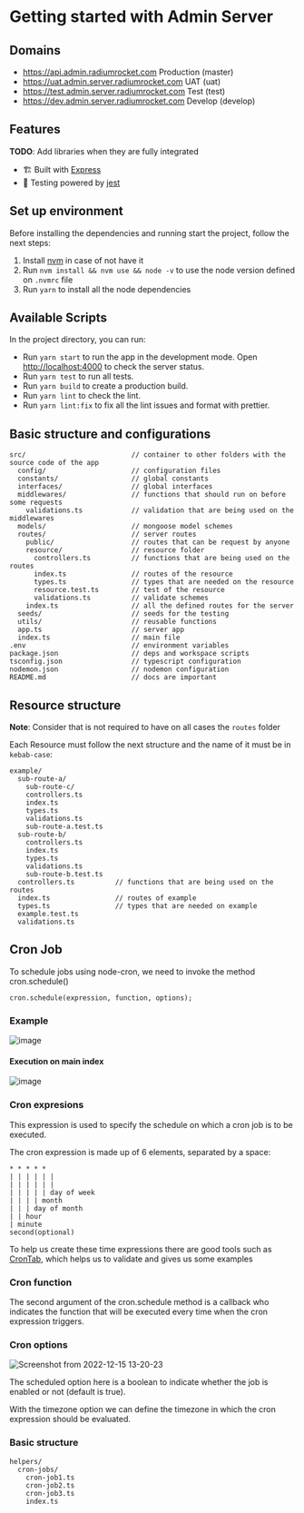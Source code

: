# Getting started with Admin Server

## Domains

- https://api.admin.radiumrocket.com Production (master)
- https://uat.admin.server.radiumrocket.com UAT (uat)
- https://test.admin.server.radiumrocket.com Test (test)
- https://dev.admin.server.radiumrocket.com Develop (develop)

## Features

**TODO**: Add libraries when they are fully integrated

- 🏗 Built with [Express](http://expressjs.com/)
- 🚨 Testing powered by [jest](https://jestjs.io/docs/getting-started)

## Set up environment

Before installing the dependencies and running start the project, follow the next steps:

1. Install [nvm](https://github.com/nvm-sh/nvm#installing-and-updating) in case of not have it
2. Run `nvm install && nvm use && node -v` to use the node version defined on `.nvmrc` file
3. Run `yarn` to install all the node dependencies

## Available Scripts

In the project directory, you can run:

- Run `yarn start` to run the app in the development mode. Open [http://localhost:4000](http://localhost:4000) to check the server status.
- Run `yarn test` to run all tests.
- Run `yarn build` to create a production build.
- Run `yarn lint` to check the lint.
- Run `yarn lint:fix` to fix all the lint issues and format with prettier.

## Basic structure and configurations

```
src/                          // container to other folders with the source code of the app
  config/                     // configuration files
  constants/                  // global constants
  interfaces/                 // global interfaces
  middlewares/                // functions that should run on before some requests
    validations.ts            // validation that are being used on the middlewares
  models/                     // mongoose model schemes
  routes/                     // server routes
    public/                   // routes that can be request by anyone
    resource/                 // resource folder
      controllers.ts          // functions that are being used on the routes
      index.ts                // routes of the resource
      types.ts                // types that are needed on the resource
      resource.test.ts        // test of the resource
      validations.ts          // validate schemes
    index.ts                  // all the defined routes for the server
  seeds/                      // seeds for the testing
  utils/                      // reusable functions
  app.ts                      // server app
  index.ts                    // main file
.env                          // environment variables
package.json                  // deps and workspace scripts
tsconfig.json                 // typescript configuration
nodemon.json                  // nodemon configuration
README.md                     // docs are important
```

## Resource structure

**Note**: Consider that is not required to have on all cases the `routes` folder

Each Resource must follow the next structure and the name of it must be in `kebab-case`:

```
example/
  sub-route-a/
    sub-route-c/
    controllers.ts
    index.ts
    types.ts
    validations.ts
    sub-route-a.test.ts
  sub-route-b/
    controllers.ts
    index.ts
    types.ts
    validations.ts
    sub-route-b.test.ts
  controllers.ts          // functions that are being used on the routes
  index.ts                // routes of example
  types.ts                // types that are needed on example
  example.test.ts
  validations.ts
```

## Cron Job

To schedule jobs using node-cron, we need to invoke the method cron.schedule()

```
cron.schedule(expression, function, options);
```

### Example

![image](https://user-images.githubusercontent.com/94427392/207924865-0b096704-f8e1-4fa5-90ba-457fbcf12c6c.png)

#### Execution on main index

![image](https://user-images.githubusercontent.com/94427392/207926664-e1e5fb5d-3dd4-44d3-a745-eb29367eda3b.png)

### Cron expresions

This expression is used to specify the schedule on which a cron job is to be executed.

The cron expression is made up of 6 elements, separated by a space:

```
* * * * *
| | | | | |
| | | | | |
| | | | | day of week
| | | | month
| | | day of month
| | hour
| minute
second(optional)
```

To help us create these time expressions there are good tools such as [CronTab](https://crontab.guru/), which helps us to validate and gives us some examples

### Cron function

The second argument of the cron.schedule method is a callback who indicates the function that will be executed every time when the cron expression triggers.

### Cron options

![Screenshot from 2022-12-15 13-20-23](https://user-images.githubusercontent.com/94427392/207915041-fa9b9553-b76a-4a1f-8903-f6e16c1ada74.png)

The scheduled option here is a boolean to indicate whether the job is enabled or not (default is true).

With the timezone option we can define the timezone in which the cron expression should be evaluated.

### Basic structure

```
helpers/
  cron-jobs/
    cron-job1.ts
    cron-job2.ts
    cron-job3.ts
    index.ts
```
